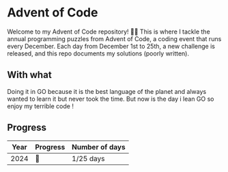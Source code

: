 # Advent of Code

Welcome to my Advent of Code repository! 🎄✨ This is where I tackle the annual programming puzzles from Advent of Code, a coding event that runs every December. Each day from December 1st to 25th, a new challenge is released, and this repo documents my solutions (poorly written).

## With what
Doing it in GO because it is the best language of the planet and always wanted to learn it but never took the time.
But now is the day i lean GO so enjoy my terrible code !

## Progress
| Year | Progress | Number of days |
| ---- | -- | ---------------|
| 2024 | 🌟 | 1/25 days |
